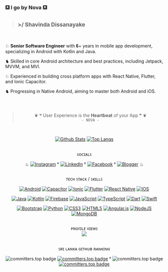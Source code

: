  ### ⛾ <strong> I go by Nova </strong> ⛾
> ## <sup>\>/ Shavinda Dissanayake </sup>
<br>

♘ **Senior Software Engineer** with 𝟔+ years in mobile app development, specializing in Android with Kotlin and Java.
<br/> 

♞ Skilled in core Android architecture and best practices, including Jetpack, MVVM, and MVI.
<br/> 

♘ Experienced in building cross platform apps with React Native, Flutter, and Ionic Capacitor.
<br/>  

♞ Progressing in Native Android, aiming to master both Android and iOS.

##

<br>

<div align="center">
   
> ❦ ❝ User Experience is the **Heartbeat** of your App ❞ ❦<br>
 <samp> <sup> \- NOVA -</sup> </samp>
 
</div>

<br>

<div align="center">

[![Github Stats](https://github-readme-stats.anuraghazra1.vercel.app/api?username=NovaLogics&show_icons=true&line_height=27&show_icons=true&count_private=true&theme=react&hide_border=true&bg_color=0D1117)]()
[![Top Langs](https://github-readme-stats.vercel.app/api/top-langs/?username=NovaLogics&layout=compact&hide_border=true&text_color=fff&theme=react&bg_color=0D1117&langs_count=20&count_private=true)]()
   <!--stats-->
  <!-- ![](https://github-readme-streak-stats.herokuapp.com/?user=dizzcode&show_icons=true&line_height=27&theme=dracula&hide_border=false)<br/> -->
##
</div>

<div align="center">

ꜱᴏᴄɪᴀʟꜱ  <br/>

♨ 
[![Instagram](https://img.shields.io/static/v1?message=Instagram&logo=Instagram&labelColor=black&color=black&logoColor=white&label=%20)](https://instagram.com/shavinda_dizz) ° 
[![LinkedIn](https://img.shields.io/static/v1?message=LinkedIn&logo=linkedin&labelColor=black&color=black&logoColor=white&label=%20)](https://linkedin.com/in/rshavinda) °
[![Facebook](https://img.shields.io/static/v1?message=Facebook&logo=facebook&labelColor=black&color=black&logoColor=white&label=%20)](https://facebook.com/rshavinda) ° 
[![Blogger](https://img.shields.io/static/v1?message=Blogger&logo=blogger&labelColor=black&color=black&logoColor=white&label=%20)](https://dizzcode.blogspot.com/)
 ♨
 </div>
 
##

<div align="center">

ᴛᴇᴄʜ ꜱᴛᴀᴄᴋ / ꜱᴋɪʟʟꜱ <br/> 

[![Android](https://img.shields.io/badge/Android-3DDC84?style=for-the-badge&logo=android&logoColor=white)](#)
[![Capacitor](https://img.shields.io/badge/Capacitor-119EFF?style=for-the-badge&logo=Capacitor&logoColor=white)](#)
[![Ionic](https://img.shields.io/badge/Ionic-3880FF?style=for-the-badge&logo=ionic&logoColor=white)](#)
[![Flutter](https://img.shields.io/badge/Flutter-02569B?style=for-the-badge&logo=flutter&logoColor=white)](#)
[![React Native](https://img.shields.io/badge/React_Native-20232A?style=for-the-badge&logo=react&logoColor=61DAFB)](#)
[![IOS](https://img.shields.io/badge/iOS-000000?style=for-the-badge&logo=ios&logoColor=white)](#)

[![Java](https://img.shields.io/badge/Java-ED8B00?style=for-the-badge&logo=openjdk&logoColor=white)](#)
[![Kotlin](https://img.shields.io/badge/Kotlin-0095D5?&style=for-the-badge&logo=kotlin&logoColor=white)](#)
[![Firebase](https://img.shields.io/badge/firebase-%23039BE5.svg?style=for-the-badge&logo=firebase)](#)
[![JavaScript](https://img.shields.io/badge/JavaScript-F7DF1E?style=for-the-badge&logo=javascript&logoColor=black)](#)
[![TypeScript](https://img.shields.io/badge/typescript-%23007ACC.svg?style=for-the-badge&logo=typescript&logoColor=white)](#)
[![Dart](https://img.shields.io/badge/Dart-0175C2?style=for-the-badge&logo=dart&logoColor=white)](#)
[![Swift](https://img.shields.io/badge/Swift-FA7343?style=for-the-badge&logo=swift&logoColor=white)](#)

[![Bootstrap](https://img.shields.io/badge/bootstrap-%23563D7C.svg?style=for-the-badge&logo=bootstrap&logoColor=white)](#)
[![Python](https://img.shields.io/badge/Python-3776AB?style=for-the-badge&logo=python&logoColor=white)](#)
[![CSS3](https://img.shields.io/badge/css3-%231572B6.svg?style=for-the-badge&logo=css3&logoColor=white)](#)
[![HTML5](https://img.shields.io/badge/html5-%23E34F26.svg?style=for-the-badge&logo=html5&logoColor=white)](#)
[![Angular.js](https://img.shields.io/badge/Angular-DD0031?style=for-the-badge&logo=angular&logoColor=white)](#)
[![NodeJS](https://img.shields.io/badge/node.js-6DA55F?style=for-the-badge&logo=node.js&logoColor=white)](#)
[![MongoDB](https://img.shields.io/badge/MongoDB-4EA94B?style=for-the-badge&logo=mongodb&logoColor=white )](#)

</div>

##

<!-- ![](https://github-profile-trophy.vercel.app/?username=NovaLogics&theme=oldie&no-frame=false&no-bg=true&margin-w=4) -->
<div align="center"> 
ᴘʀᴏꜰɪʟᴇ ᴠɪᴇᴡꜱ​  <br/>   
<img align="center" src="https://profile-counter.glitch.me/{NovaLogics}/count.svg"/>
</div>

 ##

<div align="center">

ꜱʀɪ ʟᴀɴᴋᴀ ɢɪᴛʜᴜʙ ʀᴀɴᴋɪɴɢ  <br/>  
  
![committers.top badge](https://img.shields.io/badge/%20Most%20Active%20User%20Ranking%20➤-black)
[![committers.top badge](https://user-badge.committers.top/sri_lanka/NovaLogics.svg)](./assets/docs/most-active-github-users-sri-lanka.md) ° 
![committers.top badge](https://img.shields.io/badge/%20Top%20Contributor%20Ranking%20➤-black)
[![committers.top badge](https://user-badge.committers.top/sri_lanka_public/NovaLogics.svg)](./assets/docs/most-active-github-users-sri-lanka.md)

</div>

 ##

 <!-- <samp>♖ MOST ACTIVE USER RANKING ♖ </samp> -->

 <!-- <samp>♖⠀ TOP CONTRIBUTOR RANKING ♖ </samp>  -->
